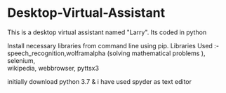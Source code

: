# Desktop-Virtual-Assistant
This is a desktop virtual assistant named "Larry". Its coded in python 

Install necessary libraries from command line using pip.
Libraries Used :-
speech_recognition,wolframalpha (solving mathematical problems ),
selenium,  
wikipedia, 
webbrowser,
pyttsx3

initially download python 3.7 & 
i have used spyder as text editor
